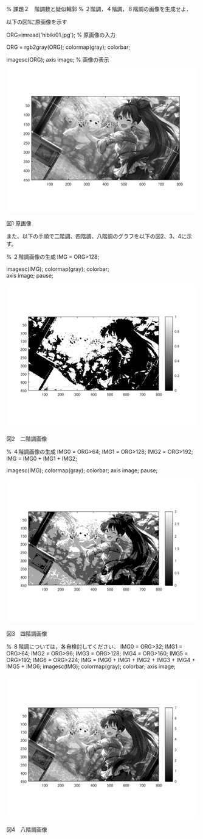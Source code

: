 % 課題２　階調数と疑似輪郭
% ２階調，４階調，８階調の画像を生成せよ．

以下の図1に原画像を示す

ORG=imread('hibiki01.jpg'); % 原画像の入力

ORG = rgb2gray(ORG); colormap(gray); colorbar;

imagesc(ORG); axis image; % 画像の表示

![原画像](https://github.com/pon03/lecture_image_processing/blob/master/%E8%AA%B2%E9%A1%8C2/gengazou.png?raw=true)

図1  原画像

また、以下の手順で二階調、四階調、八階調のグラフを以下の図2、3、4に示す。

% ２階調画像の生成
IMG = ORG>128;

imagesc(IMG);
colormap(gray); 
colorbar;  
axis image;
pause;

![原画像](https://github.com/pon03/lecture_image_processing/blob/master/%E8%AA%B2%E9%A1%8C2/nikai.png?raw=true)

図2　二階調画像

% ４階調画像の生成
IMG0 = ORG>64;
IMG1 = ORG>128;
IMG2 = ORG>192;
IMG = IMG0 + IMG1 + IMG2;

imagesc(IMG);
colormap(gray); 
colorbar;
axis image;
pause;

![原画像](https://github.com/pon03/lecture_image_processing/blob/master/%E8%AA%B2%E9%A1%8C2/yonkai.png?raw=true)

図3　四階調画像

% ８階調については，各自検討してください．
IMG0 = ORG>32;
IMG1 = ORG>64;
IMG2 = ORG>96;
IMG3 = ORG>128;
IMG4 = ORG>160;
IMG5 = ORG>192;
IMG6 = ORG>224;
IMG = IMG0 + IMG1 + IMG2 + IMG3 + IMG4 + IMG5 + IMG6;
imagesc(IMG); 
colormap(gray);
colorbar;
axis image;

![原画像](https://github.com/pon03/lecture_image_processing/blob/master/%E8%AA%B2%E9%A1%8C2/hatikai.png?raw=true)

図4　八階調画像
